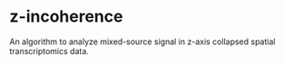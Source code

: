 # z-incoherence
An algorithm to analyze mixed-source signal in z-axis collapsed spatial transcriptomics data. 
